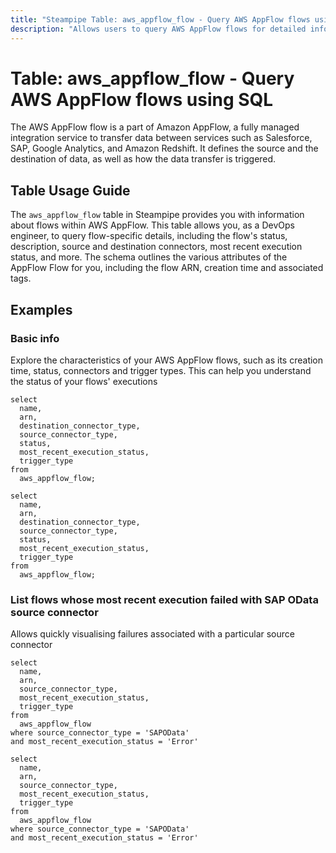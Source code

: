 ```yaml
---
title: "Steampipe Table: aws_appflow_flow - Query AWS AppFlow flows using SQL"
description: "Allows users to query AWS AppFlow flows for detailed information about each flow, including its status, most recent execution status, source and destination connectors"
---
```


# Table: aws_appflow_flow - Query AWS AppFlow flows using SQL

The AWS AppFlow flow is a part of Amazon AppFlow, a fully managed integration service to transfer data between services such as Salesforce, SAP, Google Analytics, and Amazon Redshift. It defines the source and the destination of data, as well as how the data transfer is triggered.


## Table Usage Guide

The `aws_appflow_flow` table in Steampipe provides you with information about flows within AWS AppFlow. This table allows you, as a DevOps engineer, to query flow-specific details, including the flow's status, description, source and destination connectors, most recent execution status, and more. The schema outlines the various attributes of the AppFlow Flow for you, including the flow ARN, creation time and associated tags.

## Examples

### Basic info
Explore the characteristics of your AWS AppFlow flows, such as its creation time, status, connectors and trigger types. This can help you understand the status of your flows' executions

```sql+postgres
select
  name,
  arn,
  destination_connector_type,
  source_connector_type,
  status,
  most_recent_execution_status,
  trigger_type
from
  aws_appflow_flow;
```

```sql+sqlite
select
  name,
  arn,
  destination_connector_type,
  source_connector_type,
  status,
  most_recent_execution_status,
  trigger_type
from
  aws_appflow_flow;
```

### List flows whose most recent execution failed with SAP OData source connector
Allows quickly visualising failures associated with a particular source connector

```sql+postgres
select
  name,
  arn,
  source_connector_type,
  most_recent_execution_status,
  trigger_type
from
  aws_appflow_flow
where source_connector_type = 'SAPOData'
and most_recent_execution_status = 'Error'
```

```sql+sqlite
select
  name,
  arn,
  source_connector_type,
  most_recent_execution_status,
  trigger_type
from
  aws_appflow_flow
where source_connector_type = 'SAPOData'
and most_recent_execution_status = 'Error'
```